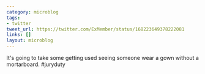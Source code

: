 ```yaml
---
category: microblog
tags:
- twitter
tweet_url: https://twitter.com/ExMember/status/168223649378222081
links: []
layout: microblog
---
```

It's going to take some getting used seeing someone wear a gown without a mortarboard. #juryduty
